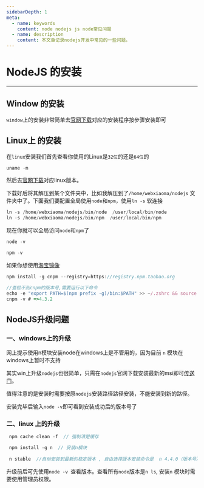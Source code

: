 ```yaml
---
sidebarDepth: 1
meta:
  - name: keywords
    content: node nodejs js node常见问题
  - name: description
    content: 本文章记录nodejs开发中常见的一些问题。
---
```


# NodeJS 的安装

---

## Window 的安装

`window`上的安装非常简单去[官网下载](http://nodejs.cn/download/)对应的安装程序按步骤安装即可

## Linux上 的安装

在`linux`安装我们首先查看你使用的Linux是`32位`的还是`64位`的
```js
uname -m
```
然后去[官网下载](http://nodejs.cn/download/)对应linux版本。

下载好后将其解压到某个文件夹中，比如我解压到了`/home/webxiaoma/nodejs` 文件夹中了。下面我们要配置全局使用`node`和`npm`，使用`ln -s` 软连接

```js
ln -s /home/webxiaoma/nodejs/bin/node  /user/local/bin/node
ln -s /home/webxiaoma/nodejs/bin/npm  /user/local/bin/npm
```
现在你就可以全局访问`node`和`npm`了

```js
node -v

npm -v
```
如果你想使用[淘宝镜像](https://npm.taobao.org/)
```js
npm install -g cnpm --registry=https://registry.npm.taobao.org

//查检不到cnpm的版本号,需要运行以下命令
echo -e "export PATH=$(npm prefix -g)/bin:$PATH" >> ~/.zshrc && source ~/.zshrc
cnpm -v # =>4.3.2
```

## NodeJS升级问题

### 一、windows上的升级

网上提示使用n模块安装node在windows上是不管用的，因为目前 `n` 模块在windows上暂时不支持

其实win上升级`nodejs`也很简单，只需在`nodejs`官网下载安装最新的msi即可[传送门](https://nodejs.org/zh-cn/)。

值得注意的是安装时需要按原`nodejs`安装路径路径安装，不能安装到新的路径。

安装完毕后输入` node -v `即可看到安装成功后的版本号了


### 二、linux 上的升级

```js 
 npm cache clean -f  // 强制清楚缓存

 npm install -g n  // 安装n模块
 
 n stable  //自动安装到最新的稳定版本 , 自由选择版本安装命令是  n 4.4.0（版本号） 
```
升级前后可先使用`node -v `查看版本。查看所有`node`版本是`n ls`, 安装`n` 模块时需要使用管理员权限。
